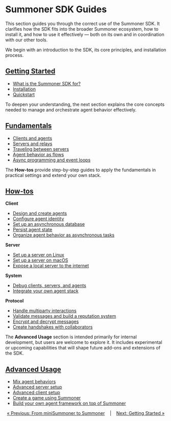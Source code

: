 # Summoner SDK Guides

This section guides you through the correct use of the Summoner SDK. It clarifies how the SDK fits into the broader Summoner ecosystem, how to install it, and how to use it effectively — both on its own and in coordination with our other tools.

We begin with an introduction to the SDK, its core principles, and installation process.

## [**Getting Started**](getting_started/index.md)

* [What is the Summoner SDK for?](getting_started/what_is.md)
* [Installation](getting_started/installation.md)
* [Quickstart](getting_started/quickstart/index.md)

To deepen your understanding, the next section explains the core concepts needed to manage and orchestrate agent behavior effectively.

## [**Fundamentals**](fundamentals/index.md)

* [Clients and agents](fundamentals/client_agent.md)
* [Servers and relays](fundamentals/server_relay.md)
* [Traveling between servers](fundamentals/traveling.md)
* [Agent behavior as flows](fundamentals/flow.md)
* [Async programming and event loops](fundamentals/async.md)

The **How-tos** provide step-by-step guides to apply the fundamentals in practical settings and extend your own stack.

## [**How-tos**](howtos/index.md)

**Client**

* [Design and create agents](howtos/client/design_create.md)
* [Configure agent identity](howtos/client/id.md)
* [Set up an asynchronous database](howtos/client/async_db.md)
* [Persist agent state](howtos/client/state_persist.md)
* [Organize agent behavior as asynchronous tasks](howtos/client/async_task.md)

**Server**

* [Set up a server on Linux](howtos/server/setup_linux.md)
* [Set up a server on macOS](howtos/server/setup_macos.md)
* [Expose a local server to the internet](howtos/server/to_internet.md)

**System**

* [Debug clients, servers, and agents](howtos/system/debug.md)
* [Integrate your own agent stack](howtos/system/integrate.md)

**Protocol**

* [Handle multiparty interactions](howtos/proto/multiparty.md)
* [Validate messages and build a reputation system](howtos/proto/validation.md)
* [Encrypt and decrypt messages](howtos/proto/encrypt_decrypt.md)
* [Create handshakes with collaborators](howtos/proto/handshakes.md)

The **Advanced Usage** section is intended primarily for internal development, but users are welcome to explore it. It includes experimental or upcoming capabilities that will shape future add-ons and extensions of the SDK.

## [**Advanced Usage**](advanced_usage/index.md)

* [Mix agent behaviors](advanced_usage/merge.md)
* [Advanced server setup](advanced_usage/server_setup.md)
* [Advanced client setup](advanced_usage/client_setup.md)
* [Create a game using Summoner](advanced_usage/game_event.md)
* [Build your own agent framework on top of Summoner](advanced_usage/agent_framework.md)


<p align="center">
  <a href="../introduction/minisdk/conclusion.md">&laquo; Previous: From miniSummoner to Summoner</a> &nbsp;&nbsp;&nbsp;|&nbsp;&nbsp;&nbsp; <a href="getting_started/index.md">Next: Getting Started &raquo;</a>
</p>
